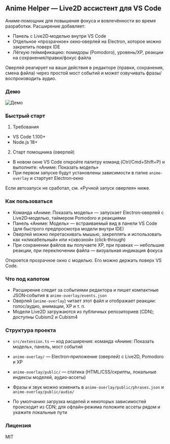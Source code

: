 ## Anime Helper — Live2D ассистент для VS Code

Аниме‑помощник для повышения фокуса и вовлечённости во время разработки. Расширение добавляет:

- Панель с Live2D‑моделью внутри VS Code
- Отдельное «прозрачное» окно‑оверлей на Electron, которое можно закрепить поверх IDE
- Лёгкую геймификацию: помидоры (Pomodoro), уровень/XP, реакции на сохранения/правки/фокус файла

Оверлей реагирует на ваши действия в редакторе (правки, сохранения, смена файла) через простой мост событий и может озвучивать фразы/воспроизводить аудио.

### Демо

![Демо](demo.gif)

### Быстрый старт

1. Требования

- VS Code 1.100+
- Node.js 18+

2. Старт помощника (оверлей)

- В новом окне VS Code откройте палитру команд (Ctrl/Cmd+Shift+P) и выполните: «Аниме: Показать модель»
- При первом запуске будут установлены зависимости в папке `anime-overlay` и стартует Electron‑окно

Если автозапуск не сработал, см. «Ручной запуск оверлея» ниже.

### Как пользоваться

- Команда «Аниме: Показать модель» — запускает Electron‑оверлей с Live2D‑моделью, таймером Pomodoro и реакциями
- Панель «Аниме: Модель» — встраиваемый вид в панели VS Code (для быстрого предпросмотра модели внутри IDE)
- Оверлей можно перетаскивать мышью, закреплять и использовать как «кликабельный» или «сквозной» (click‑through)
- При сохранении файлов вы получаете XP, при правках — небольшие реакции, при переключении файла — визуальная индикация фокуса

Откроется прозрачное окно с моделью. Его можно держать поверх VS Code.

### Что под капотом

- Расширение следит за событиями редактора и пишет компактные JSON‑события в `anime-overlay/events.json`
- Оверлей (`anime-overlay`) читает этот файл и отображает реакции: голос/аудио, анимации, XP и т. п.
- Модели Live2D загружаются из публичных репозиториев (CDN); доступны Cubism2 и Cubism4

### Структура проекта

- `src/extension.ts` — код расширения: команда «Аниме: Показать модель», панель, мост событий
- `anime-overlay/` — Electron‑приложение (оверлей) с Live2D, Pomodoro и XP
- `anime-overlay/public/` — статика (HTML/CSS/скрипты, локальные индексы моделей, аудио‑ассеты)

- Фразы и звук можно изменить в `anime-overlay/public/phrases.json` и `anime-overlay/public/audio/`
- По умолчанию загрузка моделей и некоторых зависимостей происходит из CDN; для офлайн‑режима положите ассеты рядом и укажите локальные пути

### Лицензия

MIT
